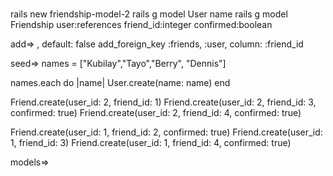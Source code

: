 #

rails new friendship-model-2
rails g model User name
rails g model Friendship user:references friend_id:integer confirmed:boolean

add=>
, default: false
add_foreign_key :friends, :user, column: :friend_id

seed=>
names = ["Kubilay","Tayo","Berry", "Dennis"]

names.each do |name|
  User.create(name: name)
end

Friend.create(user_id: 2, friend_id: 1)
Friend.create(user_id: 2, friend_id: 3, confirmed: true)
Friend.create(user_id: 2, friend_id: 4, confirmed: true)

Friend.create(user_id: 1, friend_id: 2, confirmed: true)
Friend.create(user_id: 1, friend_id: 3)
Friend.create(user_id: 1, friend_id: 4, confirmed: true)

models=>
